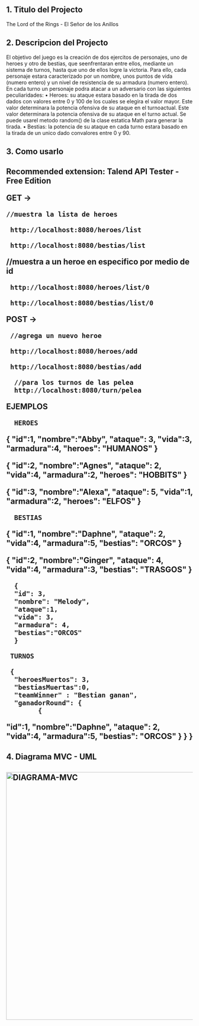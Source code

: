 <h2>1. Titulo del Projecto</h2>

The Lord of the Rings - El Señor de los Anillos

<h2>2. Descripcion del Projecto</h2>
El objetivo del juego es la creación de dos ejercitos de personajes, uno de heroes y otro de bestias, que
seenfrentaran entre ellos, mediante un sistema de turnos, hasta que uno de ellos logre la victoria. Para
ello, cada personaje estara caracterizado por un nombre, unos puntos de vida (numero entero) y un nivel
de resistencia de su armadura (numero entero). En cada turno un personaje podra atacar a un adversario
con las siguientes peculiaridades:
• Heroes: su ataque estara basado en la tirada de dos dados con valores entre 0 y 100 de los cuales
se elegira el valor mayor. Este valor determinara la potencia ofensiva de su ataque en el
turnoactual. Este valor determinara la potencia ofensiva de su ataque en el turno actual. Se puede
usarel metodo random() de la clase estatica Math para generar la tirada.
• Bestias: la potencia de su ataque en cada turno estara basado en la tirada de un unico dado
convalores entre 0 y 90.

<h2>3. Como usarlo<h2>
<p>Recommended extension: Talend API Tester - Free Edition</p>

GET -> 
      
    //muestra la lista de heroes
       
     http://localhost:8080/heroes/list 
      
     http://localhost:8080/bestias/list 
       
   //muestra a un heroe en especifico por medio de id
       
     http://localhost:8080/heroes/list/0
     
     http://localhost:8080/bestias/list/0
       
POST -> 
      
     //agrega un nuevo heroe
       
     http://localhost:8080/heroes/add
     
     http://localhost:8080/bestias/add
      
      //para los turnos de las pelea
      http://localhost:8080/turn/pelea
  

EJEMPLOS
      
      HEROES
      
  {
  "id":1,
  "nombre":"Abby",
  "ataque": 3,
  "vida":3,
  "armadura":4,
  "heroes": "HUMANOS"
}
      
{
  "id":2,
  "nombre":"Agnes",
  "ataque": 2,
  "vida":4,
  "armadura":2,
  "heroes": "HOBBITS"
}
 
      
  {
  "id":3,
  "nombre":"Alexa",
  "ataque": 5,
  "vida":1,
  "armadura":2,
  "heroes": "ELFOS"
}
     
      BESTIAS
      
{
  "id":1,
  "nombre":"Daphne",
  "ataque": 2,
  "vida":4,
  "armadura":5,
  "bestias": "ORCOS" 
 }
      
 { "id":2, 
    "nombre":"Ginger", 
    "ataque": 4, 
     "vida":4, 
     "armadura":3, 
     "bestias": "TRASGOS"
      }
      
      {
      "id": 3,
      "nombre": "Melody",
      "ataque":1,
      "vida": 3,
      "armadura": 4,
      "bestias":"ORCOS"
      }
      
     TURNOS
      
     {
      "heroesMuertos": 3,
      "bestiasMuertas":0,
      "teamWinner" : "Bestian ganan",
      "ganadorRound": {
            {
  "id":1,
  "nombre":"Daphne",
  "ataque": 2,
  "vida":4,
  "armadura":5,
  "bestias": "ORCOS" 
 }
            }
      }
     

<h2>4. Diagrama MVC - UML <h2>

<img width="667" alt="DIAGRAMA-MVC" src="https://user-images.githubusercontent.com/9613461/205744340-135c2be7-7e9f-406b-b639-19b6f7a092e4.PNG">
